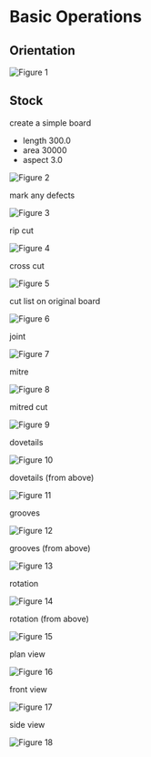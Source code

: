 # Basic Operations
## Orientation

![Figure 1](board_test/fig-1.svg)

## Stock
create a simple board
 - length 300.0
 - area 30000
 - aspect 3.0

![Figure 2](board_test/fig-2.svg)

mark any defects

![Figure 3](board_test/fig-3.svg)

rip cut

![Figure 4](board_test/fig-4.svg)

cross cut

![Figure 5](board_test/fig-5.svg)

cut list on original board

![Figure 6](board_test/fig-6.svg)

joint

![Figure 7](board_test/fig-7.svg)

mitre

![Figure 8](board_test/fig-8.svg)

mitred cut

![Figure 9](board_test/fig-9.svg)

dovetails

![Figure 10](board_test/fig-10.svg)

dovetails (from above)

![Figure 11](board_test/fig-11.svg)

grooves

![Figure 12](board_test/fig-12.svg)

grooves (from above)

![Figure 13](board_test/fig-13.svg)

rotation

![Figure 14](board_test/fig-14.svg)

rotation (from above)

![Figure 15](board_test/fig-15.svg)

plan view

![Figure 16](board_test/fig-16.svg)

front view

![Figure 17](board_test/fig-17.svg)

side view

![Figure 18](board_test/fig-18.svg)

